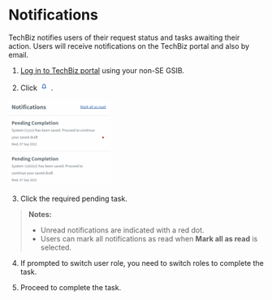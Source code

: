 # Notifications

TechBiz notifies users of their request status and tasks awaiting their action. Users will receive notifications on the TechBiz portal and also by email. 

1. [Log in to TechBiz portal](log-in-to-TechBiz-portal) using your non-SE GSIB.

2. Click <img src="images/bell_1.png" alt="drawing" width="4%"/> .

<img src="images/notifnew.png" alt="drawing" width="40%"/> 

3. Click the required pending task.

>**Notes:**
> - Unread notifications are indicated with a red dot.
> - Users can mark all notifications as read when **Mark all as read** is selected.

4. If prompted to switch user role, you need to switch roles to complete the task. 

5. Proceed to complete the task.



